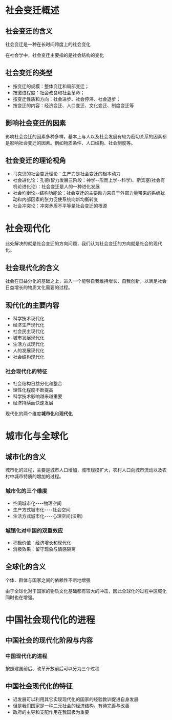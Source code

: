 # 社会变迁概述

## 社会变迁的含义

社会变迁是一种在长时间跨度上的社会变化

在社会学中，社会变迁主要指的是社会结构的变化

## 社会变迁的类型

- 按变迁的规模：整体变迁和局部变迁；
- 按激进程度：社会改良和社会革命；
- 按变迁性质和方向：社会进步、社会停滞、社会退步；
- 按变迁的内容：经济变迁、人口变迁、文化变迁、制度变迁等

## 影响社会变迁的因素

影响社会变迁的因素多种多样，基本上与人以及社会发展有较为密切关系的因素都是影响社会变迁的因素。例如物质条件、人口结构、社会制度等。

## 社会变迁的理论视角

- 马克思的社会变迁理论：生产力是社会变迁的根本动力
- 社会进化论：孔德(智力发展三阶段：神学--形而上学--科学)、斯宾塞(社会有机论进化论)：社会变迁是人的一种进化发展
- 社会均衡论--结构功能论：社会变迁的主要动力来自于外部力量带来的系统扰动和内部因素的张力促使系统向新均衡转变
- 社会冲突论：冲突矛盾不平等是社会变迁的根源

# 社会现代化

此处解决的就是社会变迁的方向问题，我们认为社会变迁的方向就是社会的现代化。

## 社会现代化的含义

社会在日益分化的基础之上，进入一个能够自我维持增长、自我创新，以满足社会日益增长的物质文化需要的过程。

## 现代化的主要内容

- 科学技术现代化
- 经济生产现代化
- 社会民主现代化
- 城市发展现代化
- 生活方式现代化
- 人的发展现代化
- 社会结构现代化

### 社会现代化的特征

- 社会结构日益分化和整合
- 理性化程度不断提高
- 科学技术影响越来越重要
- 经济持续而快速发展

现代化的两个维度**城市化**和**现代化**

# 城市化与全球化

## 城市化的含义

城市化的过程，主要是城市人口增加，城市规模扩大，农村人口向城市流动以及农村中城市特质的增加的过程。

### 城市化的三个维度

- 空间城市化----物理空间
- 生产方式城市化----社会空间
- 生活方式城市化----心理空间(沃斯)

### 城镇化对中国的双重效应

- 积极价值：经济增长和现代化
- 消极效果：留守现象与情感隔离

## 全球化的含义

个体、群体与国家之间的依赖性不断地增强

由于全球化对于国家的物质文化基础都有较大的冲击，因此全球化的过程中区域化同时也在增强。

# 中国社会现代化的进程

## 中国社会的现代化阶段与内容

### 中国现代化的进程

按照建国前后、改革开放前后可以分为三个过程

## 中国社会现代化的特征

- 迟发展可以利用其它实现现代化的国家的经验教训促进自身发展
- 但是我们国家是一种二元社会的经济结构，有待完善与改善
- 政府的主导和支配作用在我国极为重要